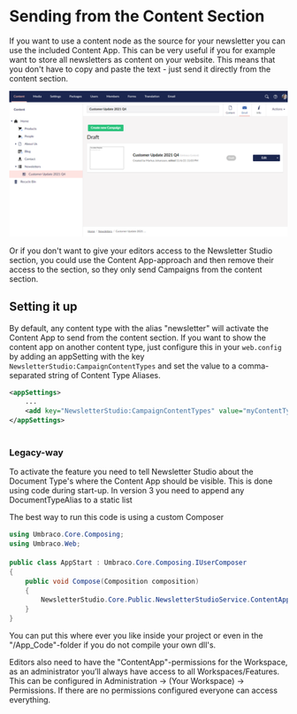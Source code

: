 # Sending from the Content Section
If you want to use a content node as the source for your newsletter you can use the included Content App. This can be very useful if you for example want to store all newsletters as content on your website. This means that you don't have to copy and paste the text - just send it directly from the content section.

![Sending campaigns from the Content-section](/media/campaign-content-section.png)

Or if you don't want to give your editors access to the Newsletter Studio section, you could use the Content App-approach and then remove their access to the section, so they only send Campaigns from the content section.

## Setting it up
By default, any content type with the alias "newsletter" will activate the Content App to send from the content section. If you want to show the content app on another content type, just configure this in your `web.config` by adding an appSetting with the key `NewsletterStudio:CampaignContentTypes` and set the value to a comma-separated string of Content Type Aliases.

```xml
<appSettings>
    ...
    <add key="NewsletterStudio:CampaignContentTypes" value="myContentType,anotherContentType" />
</appSettings>
    
```

### Legacy-way
To activate the feature you need to tell Newsletter Studio about the Document Type's where the Content App should be visible. This is done using code during start-up.
In version 3 you need to append any DocumentTypeAlias to a static list

The best way to run this code is using a custom Composer

```csharp
using Umbraco.Core.Composing;
using Umbraco.Web;

public class AppStart : Umbraco.Core.Composing.IUserComposer
{
    public void Compose(Composition composition)
    {
        NewsletterStudio.Core.Public.NewsletterStudioService.ContentAppDocumentTypeAliases.Add("myDocumentTypeAlias");
    }
}
```

You can put this where ever you like inside your project or even in the "/App_Code"-folder if you do not compile your own dll's.
 
Editors also need to have the "ContentApp"-permissions for the Workspace, as an administrator you’ll always have access to all Workspaces/Features. This can be configured in Administration -> (Your Workspace) -> Permissions. If there are no permissions configured everyone can access everything.
